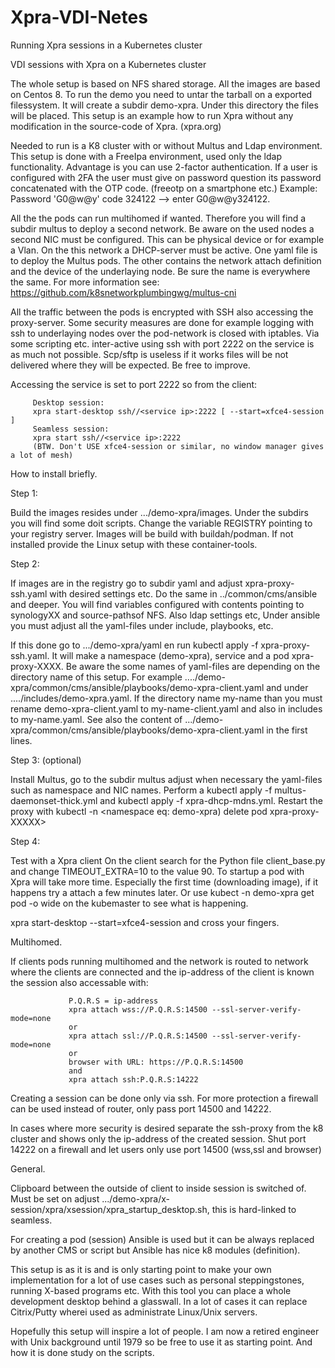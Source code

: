 # Xpra-VDI-Netes
Running Xpra sessions in a Kubernetes cluster

 VDI sessions with Xpra on a Kubernetes cluster

 The whole setup is based on NFS shared storage. All the images are
 based on Centos 8. To run the demo you need to untar the tarball
 on a exported filessystem.
 It will create a subdir demo-xpra. Under this directory the files
 will be placed. This setup is an example how to run Xpra without any
 modification in the source-code of Xpra. (xpra.org)

 Needed to run is a K8 cluster with or without Multus and Ldap environment. 
 This setup is done with a FreeIpa environment, used only the ldap functionality.
 Advantage is you can use 2-factor authentication. If a user is configured
 with 2FA the user must give on password question its password concatenated 
 with the OTP code. (freeotp on a smartphone etc.) Example:
 Password 'G0@w@y' code 324122 --> enter G0@w@y324122. 

 All the the pods can run multihomed if wanted. Therefore you will find a subdir
 multus to deploy a second network. Be aware on the used nodes a second NIC
 must be configured. This can be physical device or for example a Vlan. On the this 
 network a DHCP-server must be active. One yaml file is to deploy the
 Multus pods. The other contains the network attach definition and the 
 device of the underlaying node. Be sure the name is everywhere the same.
 For more information see: https://github.com/k8snetworkplumbingwg/multus-cni
 
 All the traffic between the pods is encrypted with SSH also accessing the
 proxy-server. Some security measures are done for example logging with ssh to
 underlaying nodes over the pod-network is closed with iptables.
 Via some scripting etc. inter-active using ssh with port 2222 on the service is 
 as much not possible. Scp/sftp is useless if it works files will be not delivered 
 where they will be expected. 
 Be free to improve.

 Accessing the service is set to port 2222 so from the client:

         Desktop session:
         xpra start-desktop ssh//<service ip>:2222 [ --start=xfce4-session ]
         Seamless session:
         xpra start ssh//<service ip>:2222 
         (BTW. Don't USE xfce4-session or similar, no window manager gives a lot of mesh)

          
 How to install briefly.

 Step 1:

 Build the images resides under .../demo-xpra/images. Under the subdirs
 you will find some doit scripts. Change the variable REGISTRY pointing
 to your registry server.
 Images will be build with buildah/podman. If not installed provide the 
 Linux setup with these container-tools. 

 Step 2: 

 If images are in the registry go to subdir yaml and adjust xpra-proxy-ssh.yaml
 with desired settings etc. Do the same in ../common/cms/ansible and deeper.
 You will find variables configured with contents pointing to synologyXX 
 and source-pathsof NFS. Also ldap settings etc,
 Under ansible you must adjust all the yaml-files under include, playbooks, etc.

 If this done go to .../demo-xpra/yaml en run kubectl apply -f xpra-proxy-ssh.yaml.
 It will make a namespace (demo-xpra), service and a pod xpra-proxy-XXXX.
 Be aware the some names of yaml-files are depending on the directory name of this setup.
 For example ..../demo-xpra/common/cms/ansible/playbooks/demo-xpra-client.yaml and under
 ..../includes/demo-xpra.yaml.  If the directory name my-name than you must rename 
 demo-xpra-client.yaml to my-name-client.yaml and also in includes
 to my-name.yaml.
 See also the content of .../demo-xpra/common/cms/ansible/playbooks/demo-xpra-client.yaml
 in the first lines.

 Step 3: (optional)

 Install Multus, go to the subdir multus adjust when necessary the yaml-files such as
 namespace and NIC names. Perform a kubectl apply -f multus-daemonset-thick.yml and
 kubectl apply -f xpra-dhcp-mdns.yml.
 Restart the proxy with kubectl -n <namespace eq: demo-xpra) delete pod xpra-proxy-XXXXX>

 Step 4:

 Test  with a Xpra client 
 On the client search for the Python file client_base.py and change TIMEOUT_EXTRA=10 to the
 value 90. To startup a pod with Xpra will take more time. Especially the first time
 (downloading image), if it happens try a attach a few minutes
 later. Or use kubect -n demo-xpra get pod -o wide on the kubemaster to see what
 is happening.

 xpra start-desktop --start=xfce4-session and cross your fingers.

 Multihomed.

 If clients pods running multihomed and the network is routed to network where the clients
 are connected and the ip-address of the client is known the session also accessable with:

                 P.Q.R.S = ip-address
                 xpra attach wss://P.Q.R.S:14500 --ssl-server-verify-mode=none 
                 or 
                 xpra attach ssl://P.Q.R.S:14500 --ssl-server-verify-mode=none 
                 or
                 browser with URL: https://P.Q.R.S:14500
                 and
                 xpra attach ssh:P.Q.R.S:14222

 Creating a session can be done only via ssh. For more protection a firewall can be used instead
 of router, only pass port 14500 and 14222.

 In cases where more security is desired separate the ssh-proxy from the k8 cluster and shows
 only the ip-address of the created session. Shut port 14222 on a firewall and let users 
 only use port 14500 (wss,ssl and browser)

 General.

 Clipboard between the outside of client to inside session is switched of. Must be set on adjust 
 .../demo-xpra/x-session/xpra/xsession/xpra_startup_desktop.sh, this is hard-linked to seamless.

 For creating a pod (session) Ansible is used but it can be always replaced by another CMS or script
 but Ansible has nice k8 modules (definition).

 This setup is as it is and is only starting point to make your own implementation for a lot of use
 cases such as personal steppingstones, running X-based programs etc. With this tool you can place
 a whole development desktop behind a glasswall. In a lot of cases it can replace Citrix/Putty wherei
 used as administrate Linux/Unix servers.

 Hopefully this setup will inspire a lot of people. I am now a retired engineer with Unix background
 until 1979 so be free to use it as starting point. And how it is done study on the scripts.
